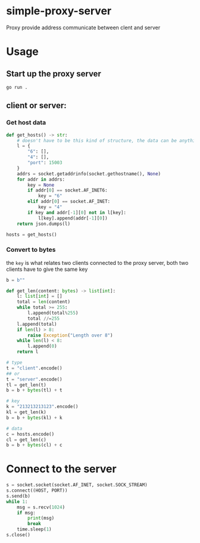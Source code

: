 # simple-proxy-server
Proxy provide address communicate between clent and server

# Usage
## Start up the proxy server
```
go run .
```
## client or server:
### Get host data
```python
def get_hosts() -> str:
    # doesn't have to be this kind of structure, the data can be anything
    l = {
        "6": [],
        "4": [],
        "port": 15003
    }
    addrs = socket.getaddrinfo(socket.gethostname(), None)
    for addr in addrs:
        key = None
        if addr[0] == socket.AF_INET6:
            key = "6"
        elif addr[0] == socket.AF_INET:
            key = "4"
        if key and addr[-1][0] not in l[key]:
            l[key].append(addr[-1][0])
    return json.dumps(l)

hosts = get_hosts()
```
### Convert to bytes
the `key` is what relates two clients connected to the proxy server, both two clients have to give the same key
```python
b = b""

def get_len(content: bytes) -> list[int]:
    l: list[int] = []
    total = len(content)
    while total >= 255:
        l.append(total%255)
        total //=255
    l.append(total)
    if len(l) > 8:
        raise Exception("Length over 8")
    while len(l) < 8:
        l.append(0)
    return l

# type
t = "client".encode()
## or
t = "server".encode()
tl = get_len(t)
b = b + bytes(tl) + t

# key
k = "213213213123".encode()
kl = get_len(k)
b = b + bytes(kl) + k

# data
c = hosts.encode()
cl = get_len(c)
b = b + bytes(cl) + c
```
# Connect to the server
```python
s = socket.socket(socket.AF_INET, socket.SOCK_STREAM)
s.connect((HOST, PORT))
s.send(b)
while 1:
    msg = s.recv(1024)
    if msg:
        print(msg)
        break
    time.sleep(1)
s.close()
```

